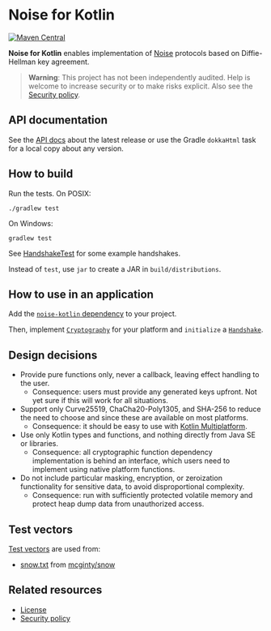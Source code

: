 # Noise for Kotlin

[![Maven Central](https://maven-badges.herokuapp.com/maven-central/nl.sanderdijkhuis/noise-kotlin/badge.svg?style=flat-square&gav=true)](https://central.sonatype.com/artifact/nl.sanderdijkhuis/noise-kotlin/)

**Noise for Kotlin** enables implementation of [Noise](https://noiseprotocol.org) protocols based on Diffie-Hellman key agreement.

> **Warning**: This project has not been independently audited. Help is welcome to increase security or to make risks explicit. Also see the [Security policy](SECURITY.md).

## API documentation

See the [API docs](https://sander.github.io/noise-kotlin/api/) about the latest release or use the Gradle `dokkaHtml` task for a local copy about any version.

## How to build

Run the tests. On POSIX:

    ./gradlew test

On Windows:

    gradlew test

See [HandshakeTest](src/test/kotlin/HandshakeTest.kt) for some example handshakes.

Instead of `test`, use `jar` to create a JAR in `build/distributions`.

## How to use in an application

Add the [`noise-kotlin` dependency](https://central.sonatype.com/artifact/nl.sanderdijkhuis/noise-kotlin) to your project.

Then, implement [`Cryptography`](src/main/kotlin/cryptography/Cryptography.kt) for your platform and `initialize` a [`Handshake`](src/main/kotlin/Handshake.kt).

## Design decisions

- Provide pure functions only, never a callback, leaving effect handling to the user.
    - Consequence: users must provide any generated keys upfront. Not yet sure if this will work for all situations.
- Support only Curve25519, ChaCha20-Poly1305, and SHA-256 to reduce the need to choose and since these are available on most platforms.
    - Consequence: it should be easy to use with [Kotlin Multiplatform](https://kotlinlang.org/docs/multiplatform.html).
- Use only Kotlin types and functions, and nothing directly from Java SE or libraries.
    - Consequence: all cryptographic function dependency implementation is behind an interface, which users need to implement using native platform functions.
- Do not include particular masking, encryption, or zeroization functionality for sensitive data, to avoid disproportional complexity.
    - Consequence: run with sufficiently protected volatile memory and protect heap dump data from unauthorized access.

## Test vectors

[Test vectors](https://github.com/noiseprotocol/noise_wiki/wiki/Test-vectors) are used from:

- [snow.txt](src/test/resources/vectors/snow.txt) from [mcginty/snow](https://github.com/mcginty/snow/blob/375ba067b54f09ecaaa4211f9dd48fdc7f43fa50/tests/vectors/snow.txt)

## Related resources

- [License](LICENSE.md)
- [Security policy](SECURITY.md)

